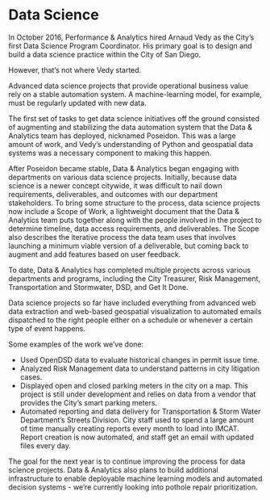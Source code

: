 # Data Science

In October 2016, Performance & Analytics hired Arnaud Vedy as the City’s first Data Science Program Coordinator. His primary goal is to design and build a data science practice within the City of San Diego.

However, that’s not where Vedy started.

Advanced data science projects that provide operational business value rely on a stable automation system. A machine-learning model, for example, must be regularly updated with new data.

The first set of tasks to get data science initiatives off the ground consisted of augmenting and stabilizing the data automation system that the Data & Analytics team has deployed, nicknamed Poseidon.  This was a large amount of work, and Vedy’s understanding of Python and geospatial data systems was a necessary component to making this happen.

After Poseidon became stable, Data & Analytics began engaging with departments on various data science projects. Initially, because data science is a newer concept citywide, it was difficult to nail down requirements, deliverables, and outcomes with our department stakeholders. To bring some structure to the process, data science projects now include a Scope of Work, a lightweight document that the Data & Analytics team puts together along with the people involved in the project to determine timeline, data access requirements, and deliverables.  The Scope also describes the iterative process the data team uses that involves launching a minimum viable version of a deliverable, but coming back to augment and add features based on user feedback.

To date, Data & Analytics has completed multiple projects across various departments and programs, including the City Treasurer, Risk Management, Transportation and Stormwater, DSD, and Get It Done.

Data science projects so far have included everything from advanced web data extraction and web-based geospatial visualization to automated emails dispatched to the right people either on a schedule or whenever a certain type of event happens.

Some examples of the work we’ve done:

* Used OpenDSD data to evaluate historical changes in permit issue time.
* Analyzed Risk Management data to understand patterns in city litigation cases.
* Displayed open and closed parking meters in the city on a map. This project is still under development and relies on data from a vendor that provides the City’s smart parking meters.
* Automated reporting and data delivery for Transportation & Storm Water Department’s Streets Division. City staff used to spend a large amount of time manually creating reports every month to load into IMCAT.  Report creation is now automated, and staff get an email with updated files every day.  

The goal for the next year is to continue improving the process for data science projects. Data & Analytics also plans to build additional infrastructure to enable deployable machine learning models and automated decision systems - we’re currently looking into pothole repair prioritization.

